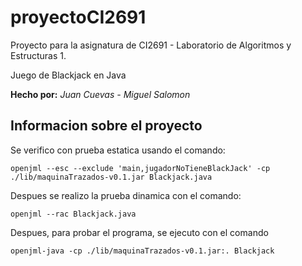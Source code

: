 # proyectoCI2691
Proyecto para la asignatura de CI2691 - Laboratorio de Algoritmos y Estructuras 1.

Juego de Blackjack en Java

**Hecho por:**
*Juan Cuevas - Miguel Salomon*

## Informacion sobre el proyecto
Se verifico con prueba estatica usando el comando:

`openjml --esc --exclude 'main,jugadorNoTieneBlackJack' -cp ./lib/maquinaTrazados-v0.1.jar Blackjack.java`

Despues se realizo la prueba dinamica con el comando:

`openjml --rac Blackjack.java`

Despues, para probar el programa, se ejecuto con el comando

`openjml-java -cp ./lib/maquinaTrazados-v0.1.jar:. Blackjack`